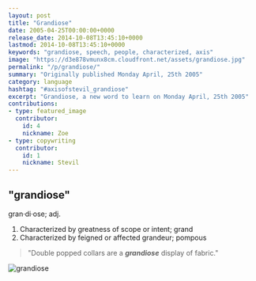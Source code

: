 ```yaml
---
layout: post
title: "Grandiose"
date: 2005-04-25T00:00:00+0000
release_date: 2014-10-08T13:45:10+0000
lastmod: 2014-10-08T13:45:10+0000
keywords: "grandiose, speech, people, characterized, axis"
image: "https://d3e878vmunx8cm.cloudfront.net/assets/grandiose.jpg"
permalink: "/p/grandiose/"
summary: "Originally published Monday April, 25th 2005"
category: language
hashtag: "#axisofstevil_grandiose"
excerpt: "Grandiose, a new word to learn on Monday April, 25th 2005"
contributions:
- type: featured_image
  contributor:
    id: 4
    nickname: Zoe
- type: copywriting
  contributor:
    id: 1
    nickname: Stevil
---
```


[id_1]: https://d3e878vmunx8cm.cloudfront.net/assets/grandiose.jpg "grandiose"

## "grandiose" ##

gran·di·ose; adj.

1. Characterized by greatness of scope or intent; grand
2. Characterized by feigned or affected grandeur; pompous
 
> "Double popped collars are a ***grandiose*** display of fabric."

![grandiose][id_1]
